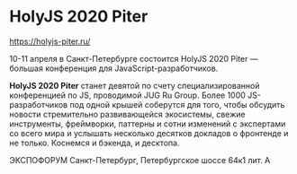 # HolyJS 2020 Piter

https://holyjs-piter.ru/

10-11 апреля в Санкт-Петербурге состоится HolyJS 2020 Piter — большая конференция для JavaScript-разработчиков.


**HolyJS 2020 Piter** станет девятой по счету специализированной конференцией по JS, проводимой JUG Ru Group. Более 1000 JS-разработчиков под одной крышей соберутся для того, чтобы обсудить новости стремительно развивающейся экосистемы, свежие инструменты, фреймворки, паттерны и сотни изменений с экспертами со всего мира и услышать несколько десятков докладов о фронтенде и не только. Коснемся и бэкенда, и десктопа.


ЭКСПОФОРУМ 
Санкт-Петербург, Петербургское шоссе 64к1 лит. А
